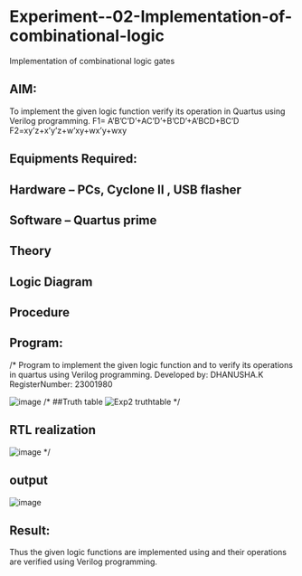 # Experiment--02-Implementation-of-combinational-logic
Implementation of combinational logic gates
 
## AIM:
To implement the given logic function verify its operation in Quartus using Verilog programming.
 F1= A’B’C’D’+AC’D’+B’CD’+A’BCD+BC’D
F2=xy’z+x’y’z+w’xy+wx’y+wxy
 
 
 
## Equipments Required:
## Hardware – PCs, Cyclone II , USB flasher
## Software – Quartus prime


## Theory
 

## Logic Diagram
## Procedure
## Program:
/*
Program to implement the given logic function and to verify its operations in quartus using Verilog programming.
Developed by: DHANUSHA.K
RegisterNumber:  23001980

![image](https://github.com/Dhanusha17/Experiment--02-Implementation-of-combinational-logic-/assets/151549957/794bc65f-c9e2-44a0-bab1-86229c67d2b7)
/*
##Truth table
![Exp2 truthtable](https://github.com/Dhanusha17/Experiment--02-Implementation-of-combinational-logic-/assets/151549957/b22e1ba9-a14d-40e2-a2b8-8e98ea6872e3)
*/
## RTL realization
![image](https://github.com/Dhanusha17/Experiment--02-Implementation-of-combinational-logic-/assets/151549957/23647ddc-db02-478b-8fd1-0e832c1b6a29)
*/
## output
![image](https://github.com/Dhanusha17/Experiment--02-Implementation-of-combinational-logic-/assets/151549957/03588923-5365-4285-b513-86c79950de89)



## Result:
Thus the given logic functions are implemented using  and their operations are verified using Verilog programming.
